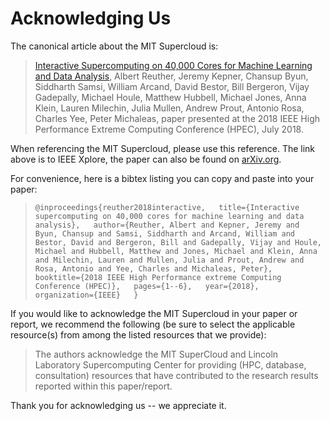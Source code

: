 Acknowledging Us
================

The canonical article about the MIT Supercloud is:

> [Interactive Supercomputing on 40,000 Cores for Machine Learning and
> Data Analysis](https://doi.org/10.1109/HPEC.2018.8547629), Albert
> Reuther, Jeremy Kepner, Chansup Byun, Siddharth Samsi, William Arcand,
> David Bestor, Bill Bergeron, Vijay Gadepally, Michael Houle, Matthew
> Hubbell, Michael Jones, Anna Klein, Lauren Milechin, Julia Mullen,
> Andrew Prout, Antonio Rosa, Charles Yee, Peter Michaleas, paper
> presented at the 2018 IEEE High Performance Extreme Computing
> Conference (HPEC), July 2018.

When referencing the MIT Supercloud, please use this reference. The link
above is to IEEE Xplore, the paper can also be found on
[arXiv.org](https://arxiv.org/abs/1807.07814).

For convenience, here is a bibtex listing you can copy and paste into
your paper:

> `@inproceedings{reuther2018interactive,   title={Interactive supercomputing on 40,000 cores for machine learning and data analysis},   author={Reuther, Albert and Kepner, Jeremy and Byun, Chansup and Samsi, Siddharth and Arcand, William and Bestor, David and Bergeron, Bill and Gadepally, Vijay and Houle, Michael and Hubbell, Matthew and Jones, Michael and Klein, Anna and Milechin, Lauren and Mullen, Julia and Prout, Andrew and Rosa, Antonio and Yee, Charles and Michaleas, Peter},   booktitle={2018 IEEE High Performance extreme Computing Conference (HPEC)},   pages={1--6},   year={2018},   organization={IEEE}   }`

If you would like to acknowledge the MIT Supercloud in your paper or
report, we recommend the following (be sure to select the applicable
resource(s) from among the listed resources that we provide):

> The authors acknowledge the MIT SuperCloud and Lincoln Laboratory
> Supercomputing Center for providing (HPC, database, consultation)
> resources that have contributed to the research results reported
> within this paper/report.

Thank you for acknowledging us -- we appreciate it.
